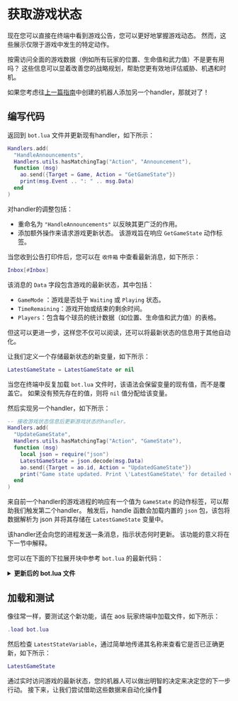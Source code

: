 # 获取游戏状态

现在您可以直接在终端中看到游戏公告，您可以更好地掌握游戏动态。 然而，这些展示仅限于游戏中发生的特定动作。

按需访问全面的游戏数据（例如所有玩家的位置、生命值和武力值）不是更有用吗？ 这些信息可以显着改善您的战略规划，帮助您更有效地评估威胁、机遇和时机。

如果您考虑往[上一篇指南](announcements)中创建的机器人添加另一个handler，那就对了！

## 编写代码

返回到 `bot.lua` 文件并更新现有handler，如下所示：

```lua
Handlers.add(
  "HandleAnnouncements",
  Handlers.utils.hasMatchingTag("Action", "Announcement"),
  function (msg)
    ao.send({Target = Game, Action = "GetGameState"})
    print(msg.Event .. ": " .. msg.Data)
  end
)
```

对handler的调整包括：

- 重命名为 `"HandleAnnouncements"` 以反映其更广泛的作用。
- 添加额外操作来请求游戏更新状态。 该游戏旨在响应 `GetGameState` 动作标签。

当您收到公告打印件后，您可以在 `收件箱` 中查看最新消息，如下所示：

```lua
Inbox[#Inbox]
```

该消息的 `Data` 字段包含游戏的最新状态，其中包括：

- `GameMode` ：游戏是否处于 `Waiting` 或 `Playing` 状态。
- `TimeRemaining`：游戏开始或结束的剩余时间。
- `Players`：包含每个球员的统计数据（如位置、生命值和武力值）的表格。

但这可以更进一步，这样您不仅可以阅读，还可以将最新状态的信息用于其他自动化。

让我们定义一个存储最新状态的新变量，如下所示：

```lua
LatestGameState = LatestGameState or nil
```

当您在终端中反复加载 `bot.lua` 文件时，该语法会保留变量的现有值，而不是覆盖它。 如果没有预先存在的值，则将 `nil` 值分配给该变量。

然后实现另一个handler，如下所示：

```lua
-- 接收游戏状态信息后更新游戏状态的handler。
Handlers.add(
  "UpdateGameState",
  Handlers.utils.hasMatchingTag("Action", "GameState"),
  function (msg)
    local json = require("json")
    LatestGameState = json.decode(msg.Data)
    ao.send({Target = ao.id, Action = "UpdatedGameState"})
    print("Game state updated. Print \'LatestGameState\' for detailed view.")
  end
)
```

来自前一个handler的游戏进程的响应有一个值为 `GameState` 的动作标签，可以帮助我们触发第二个handler。 触发后，handle 函数会加载内置的 `json` 包，该包将数据解析为 json 并将其存储在 `LatestGameState` 变量中。

该handler还会向您的进程发送一条消息，指示状态何时更新。 该功能的意义将在下一节中解释。

您可以在下面的下拉展开块中参考 `bot.lua` 的最新代码：

<details>
  <summary><strong>更新后的 bot.lua 文件</strong></summary>

```lua
LatestGameState = LatestGameState or nil

Handlers.add(
  "HandleAnnouncements",
  Handlers.utils.hasMatchingTag("Action", "Announcement"),
  function (msg)
    ao.send({Target = Game, Action = "GetGameState"})
    print(msg.Event .. ": " .. msg.Data)
  end
)

Handlers.add(
  "UpdateGameState",
  Handlers.utils.hasMatchingTag("Action", "GameState"),
  function (msg)
    local json = require("json")
    LatestGameState = json.decode(msg.Data)
    ao.send({Target = ao.id, Action = "UpdatedGameState"})
    print("Game state updated. Print \'LatestGameState\' for detailed view.")
  end
)
```

</details>

## 加载和测试

像往常一样，要测试这个新功能，请在 aos 玩家终端中加载文件，如下所示：

```lua
.load bot.lua
```

然后检查 `LatestStateVariable`，通过简单地传递其名称来查看它是否已正确更新，如下所示：

```lua
LatestGameState
```

通过实时访问游戏的最新状态，您的机器人可以做出明智的决定来决定您的下一步行动。 接下来，让我们尝试借助这些数据来自动化操作🚶
